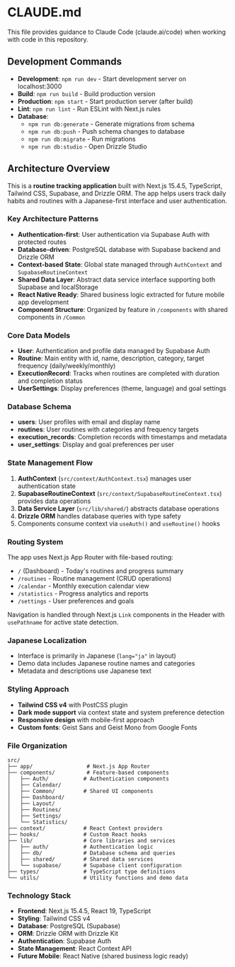 # CLAUDE.md

This file provides guidance to Claude Code (claude.ai/code) when working with code in this repository.

## Development Commands

- **Development**: `npm run dev` - Start development server on localhost:3000
- **Build**: `npm run build` - Build production version
- **Production**: `npm start` - Start production server (after build)
- **Lint**: `npm run lint` - Run ESLint with Next.js rules
- **Database**:
  - `npm run db:generate` - Generate migrations from schema
  - `npm run db:push` - Push schema changes to database
  - `npm run db:migrate` - Run migrations
  - `npm run db:studio` - Open Drizzle Studio

## Architecture Overview

This is a **routine tracking application** built with Next.js 15.4.5, TypeScript, Tailwind CSS, Supabase, and Drizzle ORM. The app helps users track daily habits and routines with a Japanese-first interface and user authentication.

### Key Architecture Patterns

- **Authentication-first**: User authentication via Supabase Auth with protected routes
- **Database-driven**: PostgreSQL database with Supabase backend and Drizzle ORM
- **Context-based State**: Global state managed through `AuthContext` and `SupabaseRoutineContext`
- **Shared Data Layer**: Abstract data service interface supporting both Supabase and localStorage
- **React Native Ready**: Shared business logic extracted for future mobile app development
- **Component Structure**: Organized by feature in `/components` with shared components in `/Common`

### Core Data Models

- **User**: Authentication and profile data managed by Supabase Auth
- **Routine**: Main entity with id, name, description, category, target frequency (daily/weekly/monthly)
- **ExecutionRecord**: Tracks when routines are completed with duration and completion status
- **UserSettings**: Display preferences (theme, language) and goal settings

### Database Schema

- **users**: User profiles with email and display name
- **routines**: User routines with categories and frequency targets
- **execution_records**: Completion records with timestamps and metadata
- **user_settings**: Display and goal preferences per user

### State Management Flow

1. **AuthContext** (`src/context/AuthContext.tsx`) manages user authentication state
2. **SupabaseRoutineContext** (`src/context/SupabaseRoutineContext.tsx`) provides data operations
3. **Data Service Layer** (`src/lib/shared/`) abstracts database operations
4. **Drizzle ORM** handles database queries with type safety
5. Components consume context via `useAuth()` and `useRoutine()` hooks

### Routing System

The app uses Next.js App Router with file-based routing:

- `/` (Dashboard) - Today's routines and progress summary
- `/routines` - Routine management (CRUD operations)
- `/calendar` - Monthly execution calendar view
- `/statistics` - Progress analytics and reports
- `/settings` - User preferences and goals

Navigation is handled through Next.js `Link` components in the Header with `usePathname` for active state detection.

### Japanese Localization

- Interface is primarily in Japanese (`lang="ja"` in layout)
- Demo data includes Japanese routine names and categories
- Metadata and descriptions use Japanese text

### Styling Approach

- **Tailwind CSS v4** with PostCSS plugin
- **Dark mode support** via context state and system preference detection
- **Responsive design** with mobile-first approach
- **Custom fonts**: Geist Sans and Geist Mono from Google Fonts

### File Organization

```
src/
├── app/                 # Next.js App Router
├── components/          # Feature-based components
│   ├── Auth/           # Authentication components
│   ├── Calendar/
│   ├── Common/         # Shared UI components
│   ├── Dashboard/
│   ├── Layout/
│   ├── Routines/
│   ├── Settings/
│   └── Statistics/
├── context/            # React Context providers
├── hooks/              # Custom React hooks
├── lib/                # Core libraries and services
│   ├── auth/           # Authentication logic
│   ├── db/             # Database schema and queries
│   ├── shared/         # Shared data services
│   └── supabase/       # Supabase client configuration
├── types/              # TypeScript type definitions
└── utils/              # Utility functions and demo data
```

### Technology Stack

- **Frontend**: Next.js 15.4.5, React 19, TypeScript
- **Styling**: Tailwind CSS v4
- **Database**: PostgreSQL (Supabase)
- **ORM**: Drizzle ORM with Drizzle Kit
- **Authentication**: Supabase Auth
- **State Management**: React Context API
- **Future Mobile**: React Native (shared business logic ready)
